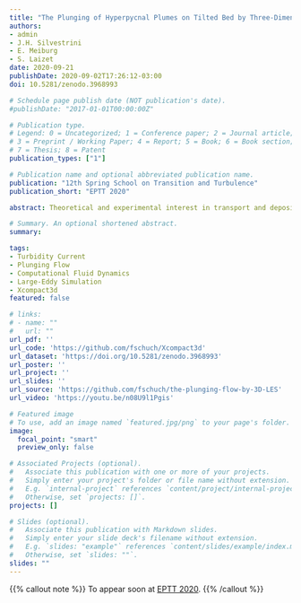 ```yaml
---
title: "The Plunging of Hyperpycnal Plumes on Tilted Bed by Three-Dimensional Large-Eddy Simulations"
authors:
- admin
- J.H. Silvestrini
- E. Meiburg
- S. Laizet
date: 2020-09-21
publishDate: 2020-09-02T17:26:12-03:00
doi: 10.5281/zenodo.3968993

# Schedule page publish date (NOT publication's date).
#publishDate: "2017-01-01T00:00:00Z"

# Publication type.
# Legend: 0 = Uncategorized; 1 = Conference paper; 2 = Journal article;
# 3 = Preprint / Working Paper; 4 = Report; 5 = Book; 6 = Book section;
# 7 = Thesis; 8 = Patent
publication_types: ["1"]

# Publication name and optional abbreviated publication name.
publication: "12th Spring School on Transition and Turbulence"
publication_short: "EPTT 2020"

abstract: Theoretical and experimental interest in transport and deposition of sediments from rivers to oceans has increased rapidly over the last two decades. The marine ecosystem is strongly affected by mixing at river mouths, with for instance anthropogenic actions like pollutant spreading. Particle-laden flows entering a lighter ambient fluid (hyperpycnal flows) can plunge at a sufficient depth, and their deposits might preserve a remarkable record across a variety of climatic and tectonic settings. Numerical simulations play an essential role in this context since they provide information on all flow variables for any point of time and space. This work offers valuable Spatio-temporal information generated by turbulence-resolving 3D simulations of poly-disperse hyperpycnal plumes over a tilted bed. The simulations are performed with the high-order flow solver Xcompact3d, which solves the incompressible Navier-Stokes equations on a Cartesian mesh using high-order finite-difference schemes. Five cases are presented, with different values for flow discharge and sediment concentration at the inlet. A detailed comparison with experimental data and analytical models is already available in the literature. The main objective of this work is to present a new data-set that shows the entire three-dimensional Spatio-temporal evolution of the plunge phenomenon and all the relevant quantities of interest.

# Summary. An optional shortened abstract.
summary:

tags:
- Turbidity Current
- Plunging Flow
- Computational Fluid Dynamics
- Large-Eddy Simulation
- Xcompact3d
featured: false

# links:
# - name: ""
#   url: ""
url_pdf: ''
url_code: 'https://github.com/fschuch/Xcompact3d'
url_dataset: 'https://doi.org/10.5281/zenodo.3968993'
url_poster: ''
url_project: ''
url_slides: ''
url_source: 'https://github.com/fschuch/the-plunging-flow-by-3D-LES'
url_video: 'https://youtu.be/n08U9l1Pgis'

# Featured image
# To use, add an image named `featured.jpg/png` to your page's folder.
image:
  focal_point: "smart"
  preview_only: false

# Associated Projects (optional).
#   Associate this publication with one or more of your projects.
#   Simply enter your project's folder or file name without extension.
#   E.g. `internal-project` references `content/project/internal-project/index.md`.
#   Otherwise, set `projects: []`.
projects: []

# Slides (optional).
#   Associate this publication with Markdown slides.
#   Simply enter your slide deck's filename without extension.
#   E.g. `slides: "example"` references `content/slides/example/index.md`.
#   Otherwise, set `slides: ""`.
slides: ""
---
```


{{% callout note %}}
To appear soon at [EPTT 2020](https://eventos.abcm.org.br/eptt2020/pt/home-pt/).
{{% /callout %}}
